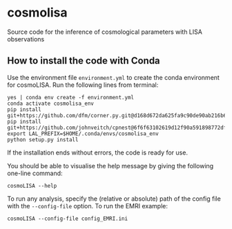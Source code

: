# cosmolisa
Source code for the inference of cosmological parameters with LISA observations

## How to install the code with Conda

Use the environment file `environment.yml` to create the conda environment for cosmoLISA.
Run the following lines from terminal:

```
yes | conda env create -f environment.yml
conda activate cosmolisa_env
pip install git+https://github.com/dfm/corner.py.git@d168d672da625fa9c90de90ab216b65855b2d524
pip install git+https://github.com/johnveitch/cpnest@6f6f63102619d12f90a591898772dffb9feeff97
export LAL_PREFIX=$HOME/.conda/envs/cosmolisa_env
python setup.py install
```

If the installation ends without errors, the code is ready for use. 

You should be able to visualise the help message by giving the following one-line command:

```
cosmoLISA --help
```

To run any analysis, specify the (relative or absolute) path of the config file with the `--config-file` option.
To run the EMRI example:

```
cosmoLISA --config-file config_EMRI.ini
```
